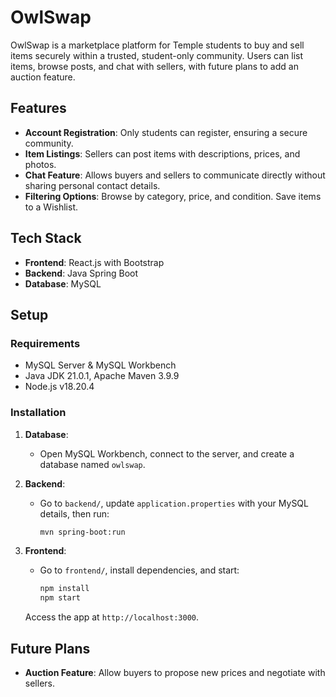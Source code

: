 # OwlSwap

OwlSwap is a marketplace platform for Temple students to buy and sell items securely within a trusted, student-only community. 
Users can list items, browse posts, and chat with sellers, with future plans to add an auction feature.

## Features

- **Account Registration**: Only students can register, ensuring a secure community.
- **Item Listings**: Sellers can post items with descriptions, prices, and photos.
- **Chat Feature**: Allows buyers and sellers to communicate directly without sharing personal contact details.
- **Filtering Options**: Browse by category, price, and condition. Save items to a Wishlist.

## Tech Stack

- **Frontend**: React.js with Bootstrap
- **Backend**: Java Spring Boot
- **Database**: MySQL

## Setup

### Requirements

- MySQL Server & MySQL Workbench
- Java JDK 21.0.1, Apache Maven 3.9.9
- Node.js v18.20.4

### Installation

1. **Database**: 
   - Open MySQL Workbench, connect to the server, and create a database named `owlswap`.

2. **Backend**:
   - Go to `backend/`, update `application.properties` with your MySQL details, then run:
     ```bash
     mvn spring-boot:run
     ```

3. **Frontend**:
   - Go to `frontend/`, install dependencies, and start:
     ```bash
     npm install
     npm start
     ```

   Access the app at `http://localhost:3000`.

## Future Plans

- **Auction Feature**: Allow buyers to propose new prices and negotiate with sellers.


